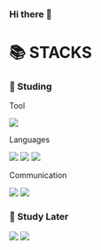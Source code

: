 ### Hi there 👋

<!--
**NewbieCodestudent/NewbieCodestudent** is a ✨ _special_ ✨ repository because its `README.md` (this file) appears on your GitHub profile.

Here are some ideas to get you started:

- 🔭 I’m currently working on ...
- 🌱 I’m currently learning ...
- 👯 I’m looking to collaborate on ...
- 🤔 I’m looking for help with ...
- 💬 Ask me about ...
- 📫 How to reach me: ...
- 😄 Pronouns: ...
- ⚡ Fun fact: ...
-->
<h1>📚 STACKS</h1>
<h3> 📖 Studing </h3>
<div>
  <p>Tool</p>
  <img src="https://img.shields.io/badge/VSCode-007ACC?style=for-the-badge&logo=VisualStudioCode&logoColor=white">
</div>
<div>
  <p>Languages</p>
  <img src="https://img.shields.io/badge/HTML5-E34F26?style=for-the-badge&logo=html5&logoColor=white">
  <img src="https://img.shields.io/badge/CSS-1572B6?style=for-the-badge&logo=css3&logoColor=white">
  <img src="https://img.shields.io/badge/JavaScript-F7DF1E?style=for-the-badge&logo=javascript&logoColor=black">
</div>
<div>
  <p>Communication</p>
  <img src="https://img.shields.io/badge/github-181717?style=for-the-badge&logo=github&logoColor=white">
  <img src="https://img.shields.io/badge/Miro-F7DF1E?style=for-the-badge&logo=Miro&logoColor=black">
</div>
<h3> 📑 Study Later</h3>
<div>
  <img src="https://img.shields.io/badge/React-61DAFB?style=for-the-badge&logo=React&logoColor=black">
  <img src="https://img.shields.io/badge/Vue.Js-4FC08D?style=for-the-badge&logo=Vue.Js&logoColor=white">
</div>
